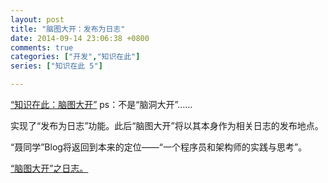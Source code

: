 ```yaml
---
layout: post
title: "脑图大开：发布为日志"
date: 2014-09-14 23:06:38 +0800
comments: true
categories: ["开发","知识在此"]
series: ["知识在此 5"]

---
```

<a href="http://pckmmap.duapp.com/" target="_blank">“知识在此：脑图大开”</a> ps：不是“脑洞大开”……

<!-- more -->


实现了“发布为日志”功能。此后“脑图大开”将以其本身作为相关日志的发布地点。

“聂同学”Blog将返回到本来的定位——“一个程序员和架构师的实践与思考”。

<a href="http://pckmmap.duapp.com/public/pages/index.html?nodeId=83cd2d01-b536-4117-a431-0820abf746d2" target="_blank">“脑图大开”之日志。</a>
